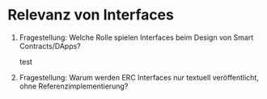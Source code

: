 # Relevanz von Interfaces

1. Fragestellung: Welche Rolle spielen Interfaces beim Design von Smart Contracts/DApps?
    
    test
2. Fragestellung: Warum werden ERC Interfaces nur textuell veröffentlicht, ohne Referenzimplementierung?

